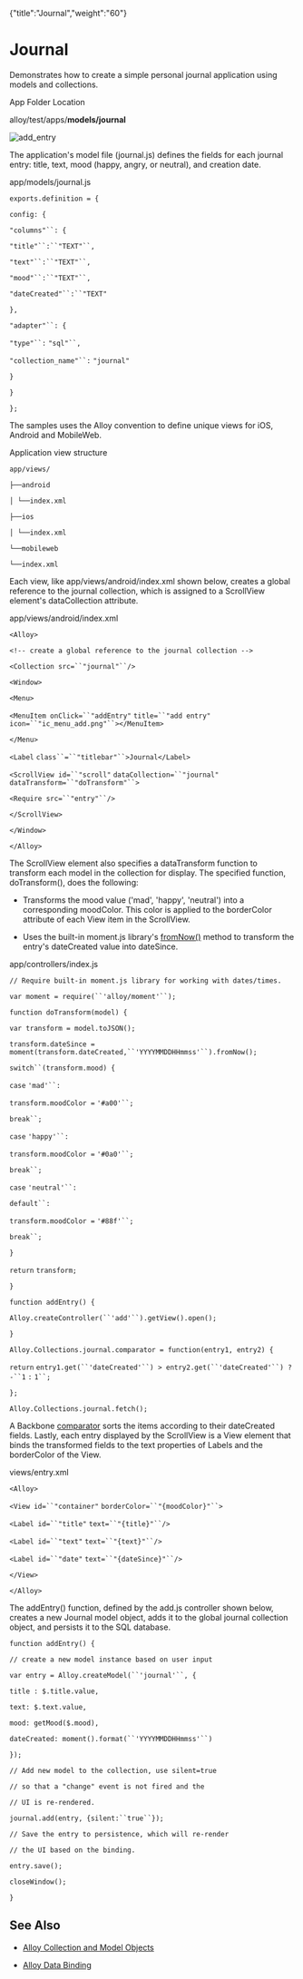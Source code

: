 {"title":"Journal","weight":"60"} 

# Journal

Demonstrates how to create a simple personal journal application using models and collections.

App Folder Location

alloy/test/apps/**models/journal**

![add_entry](/Images/appc/download/attachments/41845717/add_entry.png)

The application's model file (journal.js) defines the fields for each journal entry: title, text, mood (happy, angry, or neutral), and creation date.

app/models/journal.js

`exports.definition = {`

`config: {`

`"columns"``: {`

`"title"``:``"TEXT"``,`

`"text"``:``"TEXT"``,`

`"mood"``:``"TEXT"``,`

`"dateCreated"``:``"TEXT"`

`},`

`"adapter"``: {`

`"type"``:` `"sql"``,`

`"collection_name"``:` `"journal"`

`}`

`}`

`};`

The samples uses the Alloy convention to define unique views for iOS, Android and MobileWeb.

Application view structure

`app/views/`

`├──android`

`│ └──index.xml`

`├──ios`

`│ └──index.xml`

`└──mobileweb`

`└──index.xml`

Each view, like app/views/android/index.xml shown below, creates a global reference to the journal collection, which is assigned to a ScrollView element's dataCollection attribute.

app/views/android/index.xml

`<Alloy>`

`<!-- create a global reference to the journal collection -->`

`<Collection src=``"journal"``/>`

`<Window>`

`<Menu>`

`<MenuItem onClick=``"addEntry"` `title=``"add entry"` `icon=``"ic_menu_add.png"``></MenuItem>`

`</Menu>`

`<Label` `class``=``"titlebar"``>Journal</Label>`

`<ScrollView id=``"scroll"` `dataCollection=``"journal"` `dataTransform=``"doTransform"``>`

`<Require src=``"entry"``/>`

`</ScrollView>`

`</Window>`

`</Alloy>`

The ScrollView element also specifies a dataTransform function to transform each model in the collection for display. The specified function, doTransform(), does the following:

*   Transforms the mood value ('mad', 'happy', 'neutral') into a corresponding moodColor. This color is applied to the borderColor attribute of each View item in the ScrollView.
    
*   Uses the built-in moment.js library's [fromNow()](http://momentjs.com/docs/#/displaying/fromnow/) method to transform the entry's dateCreated value into dateSince.
    

app/controllers/index.js

`// Require built-in moment.js library for working with dates/times.`

`var moment = require(``'alloy/moment'``);`

`function doTransform(model) {`

`var transform = model.toJSON();`

`transform.dateSince = moment(transform.dateCreated,``'YYYYMMDDHHmmss'``).fromNow();`

`switch``(transform.mood) {`

`case`  `'mad'``:`

`transform.moodColor =` `'#a00'``;`

`break``;`

`case`  `'happy'``:`

`transform.moodColor =` `'#0a0'``;`

`break``;`

`case`  `'neutral'``:`

`default``:`

`transform.moodColor =` `'#88f'``;`

`break``;`

`}`

`return` `transform;`

`}`

`function addEntry() {`

`Alloy.createController(``'add'``).getView().open();`

`}`

`Alloy.Collections.journal.comparator = function(entry1, entry2) {`

`return` `entry1.get(``'dateCreated'``) > entry2.get(``'dateCreated'``) ? -``1` `:` `1``;`

`};`

`Alloy.Collections.journal.fetch();`

A Backbone [comparator](http://backbonejs.org/#Collection-comparator) sorts the items according to their dateCreated fields. Lastly, each entry displayed by the ScrollView is a View element that binds the transformed fields to the text properties of Labels and the borderColor of the View.

views/entry.xml

`<Alloy>`

`<View id=``"container"` `borderColor=``"{moodColor}"``>`

`<Label id=``"title"` `text=``"{title}"``/>`

`<Label id=``"text"` `text=``"{text}"``/>`

`<Label id=``"date"` `text=``"{dateSince}"``/>`

`</View>`

`</Alloy>`

The addEntry() function, defined by the add.js controller shown below, creates a new Journal model object, adds it to the global journal collection object, and persists it to the SQL database.

`function addEntry() {`

`// create a new model instance based on user input`

`var entry = Alloy.createModel(``'journal'``, {`

`title : $.title.value,`

`text: $.text.value,`

`mood: getMood($.mood),`

`dateCreated: moment().format(``'YYYYMMDDHHmmss'``)`

`});`

`// Add new model to the collection, use silent=true`

`// so that a "change" event is not fired and the`

`// UI is re-rendered.`

`journal.add(entry, {silent:``true``});`

`// Save the entry to persistence, which will re-render`

`// the UI based on the binding.`

`entry.save();`

`closeWindow();`

`}`

## See Also

*   [Alloy Collection and Model Objects](/docs/appc/Alloy_Framework/Alloy_Guide/Alloy_Models/Alloy_Collection_and_Model_Objects/)
    
*   [Alloy Data Binding](/docs/appc/Alloy_Framework/Alloy_Guide/Alloy_Models/Alloy_Data_Binding/)